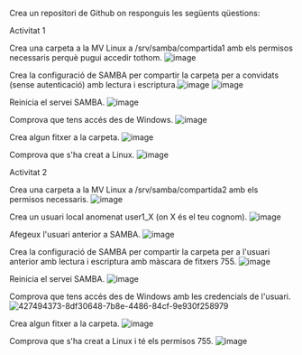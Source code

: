 Crea un repositori de Github on responguis les següents qüestions: 

Activitat 1

Crea una carpeta a la MV Linux a /srv/samba/compartida1 amb els permisos necessaris perquè pugui accedir tothom.
![image](https://github.com/user-attachments/assets/5666ac40-0975-4ffe-a187-cafbb8268925)

Crea la configuració de SAMBA per compartir la carpeta per a convidats (sense autenticació) amb lectura i escriptura.![image](https://github.com/user-attachments/assets/4c57e693-e5f7-490f-8cc2-2ad418d3bea2)
![image](https://github.com/user-attachments/assets/b4441438-5384-445b-a841-b61e03f550e0)

Reinicia el servei SAMBA.
![image](https://github.com/user-attachments/assets/70632ab9-a717-4cfd-a4fb-d21397183d96)

Comprova que tens accés des de Windows.
![image](https://github.com/user-attachments/assets/3a782d19-8869-4db0-8599-88c8ed66d2e5)

Crea algun fitxer a la carpeta.
![image](https://github.com/user-attachments/assets/6b397719-8903-42d7-bf3a-63c8da306d9f)

Comprova que s'ha creat a Linux.
![image](https://github.com/user-attachments/assets/0564ba91-c147-44a5-9272-32aed84c4608)

Activitat 2

Crea una carpeta a la MV Linux a /srv/samba/compartida2 amb els permisos necessaris.
![image](https://github.com/user-attachments/assets/507f32ef-9457-4ee2-9243-cf560a8fe99d)

Crea un usuari local anomenat user1_X (on X és el teu cognom).
![image](https://github.com/user-attachments/assets/f7865fdd-20bb-445e-8bd9-65180a4312b0)

Afegeux l'usuari anterior a SAMBA.
![image](https://github.com/user-attachments/assets/75b6bf9b-e819-4a93-ac3f-b9b8476a8847)

Crea la configuració de SAMBA per compartir la carpeta per a l'usuari anterior amb lectura i escriptura amb màscara de fitxers 755. ![image](https://github.com/user-attachments/assets/cdecb87d-5e6c-49b4-b0cd-d6baa47e2bc0)

Reinicia el servei SAMBA.
![image](https://github.com/user-attachments/assets/dabaf42c-2fb4-49d0-b9f4-c7f16248a201)

Comprova que tens accés des de Windows amb les credencials de l'usuari.
![427494373-8df30648-7b8e-4486-84cf-9e930f258979](https://github.com/user-attachments/assets/91dfaded-2347-4ac4-a7d7-ec7a3eac90ce)

Crea algun fitxer a la carpeta.
![image](https://github.com/user-attachments/assets/d8a9d8d3-9906-426d-805c-f688a4fd3d25)

Comprova que s'ha creat a Linux i té els permisos 755.
![image](https://github.com/user-attachments/assets/d6849a7e-7e7e-4ae4-a294-b7a6a77d3180)
